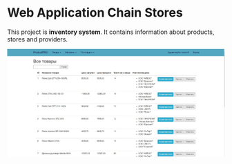# Web Application Chain Stores

This project is **inventory system**. 
It contains information about products, stores and providers.

![image_1](https://github.com/Maryeta/ITMO_FinalProject_WebApplication_ChainStores/blob/master/screen/1_2_all_products.jpg)
